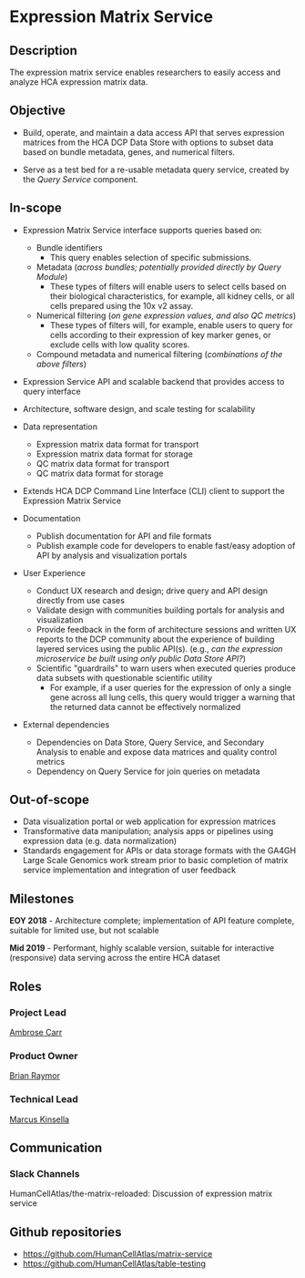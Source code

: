 
# Expression Matrix Service

## Description

The expression matrix service enables researchers to easily access and analyze HCA expression matrix data.

## Objective

* Build, operate, and maintain a data access API that serves expression
matrices from the HCA DCP Data Store with options to subset data based on bundle metadata, genes, and numerical filters.

* Serve as a test bed for a re-usable metadata query service, created by
the *Query Service* component.

## In-scope

* Expression Matrix Service interface supports queries based on:
    * Bundle identifiers
        * This query enables selection of specific submissions.
    * Metadata (*across bundles; potentially provided directly by Query Module*)
        * These types of filters will enable users to select cells based on their biological characteristics, for example, all kidney cells, or all cells prepared using the 10x v2 assay.
    * Numerical filtering (*on gene expression values, and also QC metrics*)
        * These types of filters will, for example, enable users to query for cells according to their expression of key marker genes, or exclude cells with low quality scores.
    * Compound metadata and numerical filtering (*combinations of the above filters*)

* Expression Service API and scalable backend that provides access to
query interface

* Architecture, software design, and scale testing for scalability

* Data representation
    * Expression matrix data format for transport
    * Expression matrix data format for storage
    * QC matrix data format for transport
    * QC matrix data format for storage


* Extends HCA DCP Command Line Interface (CLI) client to support the Expression Matrix Service

* Documentation
    * Publish documentation for API and file formats
    * Publish example code for developers to enable fast/easy adoption of API by analysis and visualization portals

* User Experience
    * Conduct UX research and design; drive query and API design directly from use cases
    * Validate design with communities building portals for analysis and
    visualization
    * Provide feedback in the form of architecture sessions and written UX
    reports to the DCP community about the experience of building layered services using the public API(s). (e.g., *can the expression microservice be built using only public Data Store API?*)
    * Scientific "guardrails" to warn users when executed queries produce data subsets with questionable scientific utility
        * For example, if a user queries for the expression of only a single gene across all lung cells, this query would trigger a warning that the returned data cannot be effectively normalized

* External dependencies
    * Dependencies on Data Store, Query Service, and Secondary Analysis to enable and expose data matrices and quality control metrics
    * Dependency on Query Service for join queries on metadata

## Out-of-scope

* Data visualization portal or web application for expression matrices
* Transformative data manipulation; analysis apps or pipelines using expression data (e.g. data normalization)
* Standards engagement for APIs or data storage formats with the GA4GH Large Scale Genomics work stream prior to basic completion of matrix service implementation and integration of user feedback

## Milestones

**EOY 2018** - Architecture complete; implementation of API feature complete, suitable for limited use, but not scalable

**Mid 2019** - Performant, highly scalable version, suitable for interactive (responsive) data serving across the entire HCA dataset

## Roles

### Project Lead

[Ambrose Carr](mailto:acarr@chanzuckerberg.com)

### Product Owner

[Brian Raymor](mailto:brianraymor@echanzuckerberg.com)

### Technical Lead

[Marcus Kinsella](mailto:mkinsella@chanzuckerberg.com)

## Communication

### Slack Channels

HumanCellAtlas/the-matrix-reloaded: Discussion of expression matrix service

## Github repositories

* https://github.com/HumanCellAtlas/matrix-service
* https://github.com/HumanCellAtlas/table-testing
